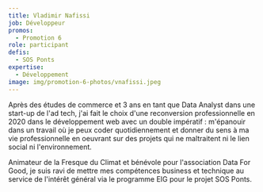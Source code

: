 ```yaml
---
title: Vladimir Nafissi
job: Développeur
promos:
  - Promotion 6
role: participant
defis:
  - SOS Ponts
expertise:
  - Développement
image: img/promotion-6-photos/vnafissi.jpeg
---
```


Après des études de commerce et 3 ans en tant que Data Analyst dans une start-up de l'ad tech, j'ai fait le choix d'une reconversion professionnelle en 2020 dans le développement web avec un double impératif : m'épanouir dans un travail où je peux coder quotidiennement et donner du sens à ma vie professionnelle en oeuvrant sur des projets qui ne maltraitent ni le lien social ni l'environnement.

Animateur de la Fresque du Climat et bénévole pour l'association Data For Good, je suis ravi de mettre mes compétences business et technique au service de l'intérêt général via le programme EIG pour le projet SOS Ponts.
